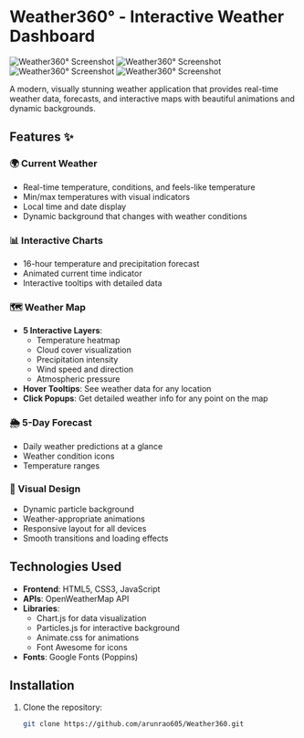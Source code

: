 # Weather360° - Interactive Weather Dashboard

![Weather360° Screenshot](Screenshots/Screenshot_2025-06-18-12-29-18-84.jpg)
![Weather360° Screenshot](Screenshots/Screenshot_2025-06-18-12-29-02-88.jpg ) 
![Weather360° Screenshot](Screenshots/Screenshot_2025-06-18-12-29-09-82.jpg)
![Weather360° Screenshot](Screenshots/Screenshot_2025-06-20-12-55-37-31.jpg)


A modern, visually stunning weather application that provides real-time weather data, forecasts, and interactive maps with beautiful animations and dynamic backgrounds.

## Features ✨

### 🌍 Current Weather
- Real-time temperature, conditions, and feels-like temperature
- Min/max temperatures with visual indicators
- Local time and date display
- Dynamic background that changes with weather conditions

### 📊 Interactive Charts
- 16-hour temperature and precipitation forecast
- Animated current time indicator
- Interactive tooltips with detailed data

### 🗺️ Weather Map
- **5 Interactive Layers**:
  - Temperature heatmap
  - Cloud cover visualization
  - Precipitation intensity
  - Wind speed and direction
  - Atmospheric pressure
- **Hover Tooltips**: See weather data for any location
- **Click Popups**: Get detailed weather info for any point on the map

### 🌦️ 5-Day Forecast
- Daily weather predictions at a glance
- Weather condition icons
- Temperature ranges

### 🎨 Visual Design
- Dynamic particle background
- Weather-appropriate animations
- Responsive layout for all devices
- Smooth transitions and loading effects

## Technologies Used

- **Frontend**: HTML5, CSS3, JavaScript
- **APIs**: OpenWeatherMap API
- **Libraries**:
  - Chart.js for data visualization
  - Particles.js for interactive background
  - Animate.css for animations
  - Font Awesome for icons
- **Fonts**: Google Fonts (Poppins)

## Installation

1. Clone the repository:
   ```bash
   git clone https://github.com/arunrao605/Weather360.git
